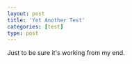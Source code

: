 ```yaml
---
layout: post
title: 'Yet Another Test'
categories: [test]
type: post
---
```


Just to be sure it's working from my end.